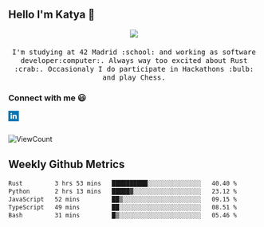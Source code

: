 
## Hello I'm Katya :wave:

<p align="center">
  <img src="https://raw.githubusercontent.com/coderjojo/coderjojo/master/img/github.gif" width=100>
  <br><br>
  <samp>
    I'm studying at 42 Madrid :school: </a> and working as software developer:computer:. Always way too excited about Rust :crab:. Occasionaly I do participate in Hackathons :bulb: and play Chess.
  </samp>
</p>

### Connect with me :smiley:
<a href="https://www.linkedin.com/in/ekaterina-prusakova-b209b494/">
  <img align="left" alt="Katya Prusakova" width="21px" src="https://raw.githubusercontent.com/edent/SuperTinyIcons/099dc12b59179d07d534069bc8551718f786d91a/images/svg/linkedin.svg" />
</a>
<br/><br/>


<!--  ![visitors](https://visitor-badge.glitch.me/badge?page_id=KatyaPrusakova/KatyaPrusakova) -->

![ViewCount](https://views.whatilearened.today/views/github/KatyaPrusakova/views.svg)

## Weekly Github Metrics

<!--START_SECTION:waka-->

```text
Rust         3 hrs 53 mins   ██████████░░░░░░░░░░░░░░░   40.40 %
Python       2 hrs 13 mins   █████▓░░░░░░░░░░░░░░░░░░░   23.12 %
JavaScript   52 mins         ██▒░░░░░░░░░░░░░░░░░░░░░░   09.15 %
TypeScript   49 mins         ██░░░░░░░░░░░░░░░░░░░░░░░   08.51 %
Bash         31 mins         █▒░░░░░░░░░░░░░░░░░░░░░░░   05.46 %
```

<!--END_SECTION:waka-->